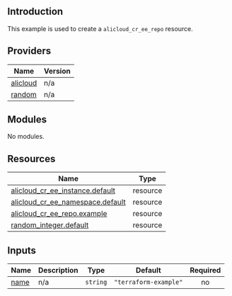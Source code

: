 ## Introduction

This example is used to create a `alicloud_cr_ee_repo` resource.

<!-- BEGIN_TF_DOCS -->
## Providers

| Name | Version |
|------|---------|
| <a name="provider_alicloud"></a> [alicloud](#provider\_alicloud) | n/a |
| <a name="provider_random"></a> [random](#provider\_random) | n/a |

## Modules

No modules.

## Resources

| Name | Type |
|------|------|
| [alicloud_cr_ee_instance.default](https://registry.terraform.io/providers/aliyun/alicloud/latest/docs/resources/cr_ee_instance) | resource |
| [alicloud_cr_ee_namespace.default](https://registry.terraform.io/providers/aliyun/alicloud/latest/docs/resources/cr_ee_namespace) | resource |
| [alicloud_cr_ee_repo.example](https://registry.terraform.io/providers/aliyun/alicloud/latest/docs/resources/cr_ee_repo) | resource |
| [random_integer.default](https://registry.terraform.io/providers/hashicorp/random/latest/docs/resources/integer) | resource |

## Inputs

| Name | Description | Type | Default | Required |
|------|-------------|------|---------|:--------:|
| <a name="input_name"></a> [name](#input\_name) | n/a | `string` | `"terraform-example"` | no |
<!-- END_TF_DOCS -->
